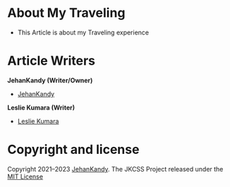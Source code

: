 # About My Traveling

- This Article is about my Traveling experience

# Article Writers
 
 <b>JehanKandy (Writer/Owner)</b>
 
  - [JehanKandy](https://github.com/JehanKandy)

<b>Leslie Kumara (Writer)</b>
 
  - [Leslie Kumara](https://www.linkedin.com/in/leslie-k-98a32827/)





# Copyright and license

Copyright 2021–2023 [JehanKandy](https://github.com/JehanKandy). The JKCSS Project released under the [MIT License](https://github.com/JKCSS/JKCSS-Framework/blob/main/LICENSE)
